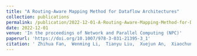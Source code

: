 ```yaml
---
title: "A Routing-Aware Mapping Method for Dataflow Architectures"
collection: publications
permalink: /publication/2022-12-01-A-Routing-Aware-Mapping-Method-for-Dataflow-Architectures
date: 2022-12-01
venue: 'In the proceedings of Network and Parallel Computing (NPC)'
paperurl: 'https://doi.org/10.1007/978-3-031-21395-3_1'
citation: ' Zhihua Fan,  Wenming Li,  Tianyu Liu,  Xuejun An,  Xiaochun Ye,  Dongrui Fan, &quot;A Routing-Aware Mapping Method for Dataflow Architectures.&quot; In the proceedings of Network and Parallel Computing (NPC), 2022.'
---
```


